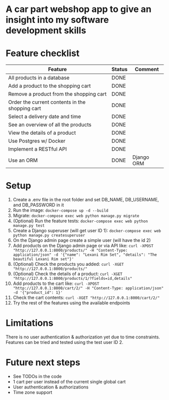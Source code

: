 # A car part webshop app to give an insight into my software development skills

# Feature checklist

| Feature | Status | Comment |
| --- | --- | --- |
| All products in a database | DONE | |
| Add a product to the shopping cart | DONE | |
| Remove a product from the shopping cart | DONE | |
| Order the current contents in the shopping cart | DONE | |
| Select a delivery date and time | DONE | |
| See an overview of all the products | DONE | |
| View the details of a product | DONE | |
| Use Postgres w/ Docker | DONE | |
| Implement a RESTful API | DONE | |
| Use an ORM | DONE | Django ORM |

# Setup

1. Create a .env file in the root folder and set DB_NAME, DB_USERNAME, and DB_PASSWORD in it
2. Run the image: ```docker-compose up -d --build```
3. Migrate: ```docker-compose exec web python manage.py migrate```
4. (Optional) Run the feature tests: ```docker-compose exec web python manage.py test```
5. Create a Django superuser (will get user ID 1): ```docker-compose exec web python manage.py createsuperuser```
6. On the Django admin page create a simple user (will have the id 2)
7. Add products on the Django admin page or via API like: ```curl -XPOST "http://127.0.0.1:8000/products/" -H "Content-Type: application/json" -d '{"name": "Lexani Rim Set", "details": "The beautiful Lexani Rim set"}'```
8. (Optional) Check the products you added: ```curl -XGET "http://127.0.0.1:8000/products/"```
9. (Optional) Check the details of a product: ```curl -XGET "http://127.0.0.1:8000/products/1/?fields=id,details"```
10. Add products to the cart like: ```curl -XPOST "http://127.0.0.1:8000/cart/2/" -H "Content-Type: application/json" -d '{"product_id": 1}'```
11. Check the cart contents: ```curl -XGET "http://127.0.0.1:8000/cart/2/"```
12. Try the rest of the features using the available endpoints

# Limitations

There is no user authentication & authorization yet due to time constraints. Features can be tried and tested using the test user ID 2.

# Future next steps

* See TODOs in the code
* 1 cart per user instead of the current single global cart
* User authentication & authorizations
* Time zone support
